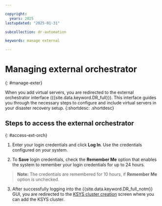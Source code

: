 ```yaml
---

copyright:
  years: 2025
lastupdated: "2025-01-31"

subcollection: dr-automation

keywords: manage external

---
```


# Managing external orchestrator
{: #manage-exter}

When you add virtual servers, you are redirected to the external orchestrator interface ({{site.data.keyword.DR_full}}). This interface guides you through the necessary steps to configure and include virtual servers in your disaster recovery setup.
{:shortdesc: .shortdesc}

## Steps to access the external orchestrator
{: #access-ext-orch}

1. Enter your login credentials and click **Log In**. Use the credentials configured on your system.

2. To **Save** login credentials, check the **Remember Me** option that enables the system to remember your login credentials for up to 24 hours.


 >**Note:** The credentials are remembered for 10 hours, if **Remember Me** option is unchecked.


3. After successfully logging into the {{site.data.keyword.DR_full_notm}} GUI, you are redirected to the [KSYS cluster creation](https://10.32.150.93:3000/login?byCloud=true) screen where you can add the KSYS cluster.
